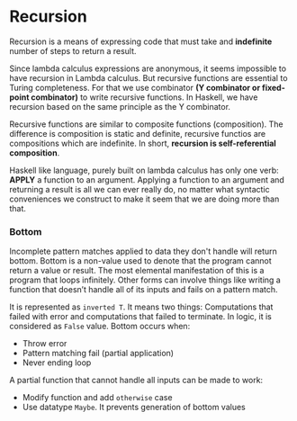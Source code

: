 # Recursion

Recursion is a means of expressing code that must take and **indefinite** number of steps to return a result.

Since lambda calculus expressions are anonymous, it seems impossible to have recursion in Lambda calculus. But recursive functions are essential to Turing completeness. For that we use combinator **(Y combinator or fixed-point combinator)** to write recursive functions. In Haskell, we have recursion based on the same principle as the Y combinator.

Recursive functions are similar to composite functions (composition). The difference is composition is static and definite, recursive functios are compositions which are indefinite. In short, **recursion is self-referential composition**.

Haskell like language, purely built on lambda calculus has only one verb: **APPLY** a function to an argument. Applying a function to an argument and returning a result is all we can ever really do, no matter what syntactic conveniences we construct to make it seem that we are doing more than that.

### Bottom
Incomplete pattern matches applied to data they don't handle will return bottom. Bottom is a non-value used to denote that the program cannot return a value or result. The most elemental manifestation of this is a program
that loops infinitely. Other forms can involve things like writing a function that doesn’t handle all of its inputs and fails on a pattern match.

It is represented as `inverted T`. It means two things: Computations that failed with error and computations that failed to terminate. In logic, it is considered as `False` value. Bottom occurs when:
* Throw error
* Pattern matching fail (partial application)
* Never ending loop

A partial function that cannot handle all inputs can be made to work:
* Modify function and add `otherwise` case
* Use datatype `Maybe`. It prevents generation of bottom values